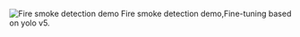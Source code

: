 ![Fire smoke detection demo](https://github.com/dshfksdjfhsd/smoke_detection/blob/main/video.gif)
Fire smoke detection demo,Fine-tuning based on yolo v5.

